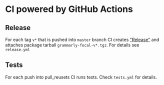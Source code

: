 # CI powered by GitHub Actions

## Release

For each tag `v*` that is pushed into `master` branch CI creates ["Release"](https://github.com/grammarly/focal/releases) and attaches package tarball `grammarly-focal-v*.tgz`. For details see `release.yml`

## Tests

For each push into pull_reusets CI runs tests. Check `tests.yml` for details.
